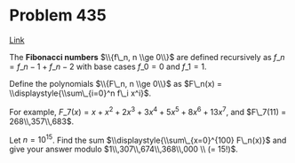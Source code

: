# Problem 435

[Link](https://projecteuler.net/problem=435)

The **Fibonacci numbers** $\\{f\_n, n \\ge 0\\}$ are defined recursively as $f\_n = f\_{n-1} + f\_{n-2}$ with base cases $f\_0 = 0$ and $f\_1 = 1$.

Define the polynomials $\\{F\_n, n \\ge 0\\}$ as $F\_n(x) = \\displaystyle{\\sum\_{i=0}^n f\_i x^i}$.

For example, $F\_7(x) = x + x^2 + 2x^3 + 3x^4 + 5x^5 + 8x^6 + 13x^7$, and $F\_7(11) = 268\\,357\\,683$.

Let $n = 10^{15}$. Find the sum $\\displaystyle{\\sum\_{x=0}^{100} F\_n(x)}$ and give your answer modulo $1\\,307\\,674\\,368\\,000 \\ (= 15!)$.